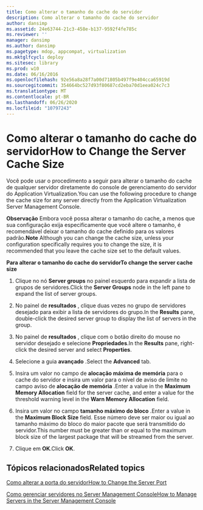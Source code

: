 ```yaml
---
title: Como alterar o tamanho do cache do servidor
description: Como alterar o tamanho do cache do servidor
author: dansimp
ms.assetid: 24e63744-21c3-458e-b137-9592f4fe785c
ms.reviewer: ''
manager: dansimp
ms.author: dansimp
ms.pagetype: mdop, appcompat, virtualization
ms.mktglfcycl: deploy
ms.sitesec: library
ms.prod: w10
ms.date: 06/16/2016
ms.openlocfilehash: 92e56a8a28f7a00d71805b497f9e404cca65919d
ms.sourcegitcommit: 354664bc527d93f80687cd2eba70d1eea024c7c3
ms.translationtype: MT
ms.contentlocale: pt-BR
ms.lasthandoff: 06/26/2020
ms.locfileid: "10797243"
---
```

# <span data-ttu-id="b40b3-103">Como alterar o tamanho do cache do servidor</span><span class="sxs-lookup"><span data-stu-id="b40b3-103">How to Change the Server Cache Size</span></span>


<span data-ttu-id="b40b3-104">Você pode usar o procedimento a seguir para alterar o tamanho do cache de qualquer servidor diretamente do console de gerenciamento do servidor do Application Virtualization.</span><span class="sxs-lookup"><span data-stu-id="b40b3-104">You can use the following procedure to change the cache size for any server directly from the Application Virtualization Server Management Console.</span></span>

<span data-ttu-id="b40b3-105">**Observação**  Embora você possa alterar o tamanho do cache, a menos que sua configuração exija especificamente que você altere o tamanho, é recomendável deixar o tamanho do cache definido para os valores padrão.</span><span class="sxs-lookup"><span data-stu-id="b40b3-105">**Note** Although you can change the cache size, unless your configuration specifically requires you to change the size, it is recommended that you leave the cache size set to the default values.</span></span>

 

**<span data-ttu-id="b40b3-106">Para alterar o tamanho do cache do servidor</span><span class="sxs-lookup"><span data-stu-id="b40b3-106">To change the server cache size</span></span>**

1.  <span data-ttu-id="b40b3-107">Clique no nó **Server groups** no painel esquerdo para expandir a lista de grupos de servidores.</span><span class="sxs-lookup"><span data-stu-id="b40b3-107">Click the **Server Groups** node in the left pane to expand the list of server groups.</span></span>

2.  <span data-ttu-id="b40b3-108">No painel de **resultados** , clique duas vezes no grupo de servidores desejado para exibir a lista de servidores do grupo.</span><span class="sxs-lookup"><span data-stu-id="b40b3-108">In the **Results** pane, double-click the desired server group to display the list of servers in the group.</span></span>

3.  <span data-ttu-id="b40b3-109">No painel de **resultados** , clique com o botão direito do mouse no servidor desejado e selecione **Propriedades**.</span><span class="sxs-lookup"><span data-stu-id="b40b3-109">In the **Results** pane, right-click the desired server and select **Properties**.</span></span>

4.  <span data-ttu-id="b40b3-110">Selecione a guia **avançado** .</span><span class="sxs-lookup"><span data-stu-id="b40b3-110">Select the **Advanced** tab.</span></span>

5.  <span data-ttu-id="b40b3-111">Insira um valor no campo de **alocação máxima de memória** para o cache do servidor e insira um valor para o nível de aviso de limite no campo aviso de **alocação de memória** .</span><span class="sxs-lookup"><span data-stu-id="b40b3-111">Enter a value in the **Maximum Memory Allocation** field for the server cache, and enter a value for the threshold warning level in the **Warn Memory Allocation** field.</span></span>

6.  <span data-ttu-id="b40b3-112">Insira um valor no campo **tamanho máximo do bloco** .</span><span class="sxs-lookup"><span data-stu-id="b40b3-112">Enter a value in the **Maximum Block Size** field.</span></span> <span data-ttu-id="b40b3-113">Esse número deve ser maior ou igual ao tamanho máximo do bloco do maior pacote que será transmitido do servidor.</span><span class="sxs-lookup"><span data-stu-id="b40b3-113">This number must be greater than or equal to the maximum block size of the largest package that will be streamed from the server.</span></span>

7.  <span data-ttu-id="b40b3-114">Clique em **OK**.</span><span class="sxs-lookup"><span data-stu-id="b40b3-114">Click **OK**.</span></span>

## <span data-ttu-id="b40b3-115">Tópicos relacionados</span><span class="sxs-lookup"><span data-stu-id="b40b3-115">Related topics</span></span>


[<span data-ttu-id="b40b3-116">Como alterar a porta do servidor</span><span class="sxs-lookup"><span data-stu-id="b40b3-116">How to Change the Server Port</span></span>](how-to-change-the-server-port.md)

[<span data-ttu-id="b40b3-117">Como gerenciar servidores no Server Management Console</span><span class="sxs-lookup"><span data-stu-id="b40b3-117">How to Manage Servers in the Server Management Console</span></span>](how-to-manage-servers-in-the-server-management-console.md)

 

 





